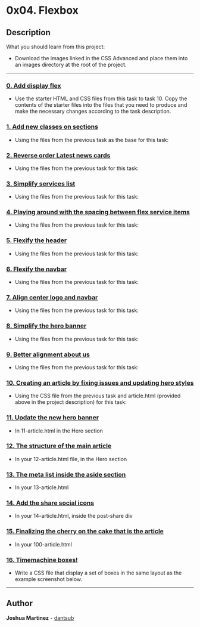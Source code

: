 # 0x04. Flexbox

## Description

What you should learn from this project:

* Download the images linked in the CSS Advanced and place them into an images directory at the root of the project.

---

### [0. Add display flex](./0-index.html)

* Use the starter HTML and CSS files from this task to task 10. Copy the contents of the starter files into the files that you need to produce and make the necessary changes according to the task description.

### [1. Add new classes on sections](./1-index.html)

* Using the files from the previous task as the base for this task:

### [2. Reverse order Latest news cards](./2-index.html)

* Using the files from the previous task for this task:

### [3. Simplify services list](./3-index.html)

* Using the files from the previous task for this task:

### [4. Playing around with the spacing between flex service items](./4-index.html)

* Using the files from the previous task for this task:

### [5. Flexify the header](./5-index.html)

* Using the files from the previous task for this task:

### [6. Flexify the navbar](./6-index.html)

* Using the files from the previous task for this task:

### [7. Align center logo and navbar](./7-index.html)

* Using the files from the previous task for this task:

### [8. Simplify the hero banner](./8-index.html)

* Using the files from the previous task for this task:

### [9. Better alignment about us](./9-index.html)

* Using the files from the previous task for this task:

### [10.  Creating an article by fixing issues and updating hero styles](./10-article.html)

* Using the CSS file from the previous task and  article.html (provided above in the project description) for this task:

### [11. Update the new hero banner](./11-article.html)

* In 11-article.html in the Hero section

### [12. The structure of the main article](./12-article.html)

* In your 12-article.html file, in the Hero section

### [13. The meta list inside the aside section](./13-article.html)

* In your 13-article.html

### [14. Add the share social icons](./14-article.html)

* In your 14-article.html, inside the post-share div

### [15. Finalizing the cherry on the cake that is the article](./100-article.html)

* In your 100-article.html

### [16. Timemachine boxes!](./101-style.css)

* Write a CSS file that display a set of boxes in the same layout as the example screenshot below.

---

## Author

**Joshua Martinez** - [dantsub](https://github.com/dantsub)